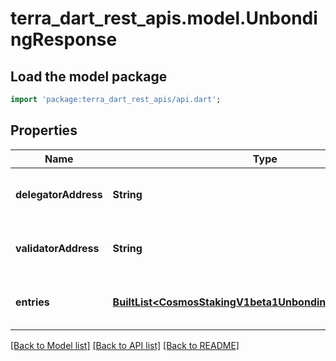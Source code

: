 # terra_dart_rest_apis.model.UnbondingResponse

## Load the model package
```dart
import 'package:terra_dart_rest_apis/api.dart';
```

## Properties
Name | Type | Description | Notes
------------ | ------------- | ------------- | -------------
**delegatorAddress** | **String** | delegator_address is the bech32-encoded address of the delegator. | [optional] 
**validatorAddress** | **String** | validator_address is the bech32-encoded address of the validator. | [optional] 
**entries** | [**BuiltList&lt;CosmosStakingV1beta1UnbondingDelegationEntry&gt;**](CosmosStakingV1beta1UnbondingDelegationEntry.md) | entries are the unbonding delegation entries. | [optional] 

[[Back to Model list]](../README.md#documentation-for-models) [[Back to API list]](../README.md#documentation-for-api-endpoints) [[Back to README]](../README.md)


